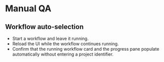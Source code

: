 # Manual QA

## Workflow auto-selection
- Start a workflow and leave it running.
- Reload the UI while the workflow continues running.
- Confirm that the running workflow card and the progress pane populate automatically without entering a project identifier.
